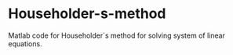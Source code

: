 # Householder-s-method
Matlab code for Householder`s method for solving system of linear equations.
